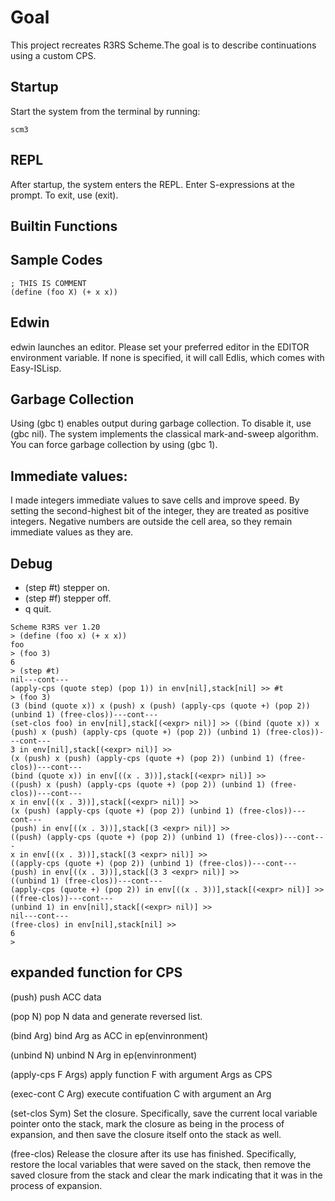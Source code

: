 # Goal
This project recreates R3RS Scheme.The goal is to describe continuations using a custom CPS.

## Startup
Start the system from the terminal by running:

```
scm3

```

## REPL
After startup, the system enters the REPL.
Enter S-expressions at the prompt.
To exit, use (exit).


## Builtin Functions

## Sample Codes

```
; THIS IS COMMENT
(define (foo X) (+ x x))

```

## Edwin
edwin launches an editor. Please set your preferred editor in the EDITOR environment variable. If none is specified, it will call Edlis, which comes with Easy-ISLisp.

## Garbage Collection
Using (gbc t) enables output during garbage collection.
To disable it, use (gbc nil).
The system implements the classical mark-and-sweep algorithm.
You can force garbage collection by using (gbc 1).


## Immediate values:
I made integers immediate values to save cells and improve speed. By setting the second-highest bit of the integer, they are treated as positive integers. Negative numbers are outside the cell area, so they remain immediate values as they are.

## Debug
- (step #t)  stepper on.
- (step #f) stepper off.
- q   quit.

```
Scheme R3RS ver 1.20
> (define (foo x) (+ x x))
foo
> (foo 3)
6
> (step #t)
nil---cont---
(apply-cps (quote step) (pop 1)) in env[nil],stack[nil] >> #t
> (foo 3)
(3 (bind (quote x)) x (push) x (push) (apply-cps (quote +) (pop 2)) (unbind 1) (free-clos))---cont---
(set-clos foo) in env[nil],stack[(<expr> nil)] >> ((bind (quote x)) x (push) x (push) (apply-cps (quote +) (pop 2)) (unbind 1) (free-clos))---cont---
3 in env[nil],stack[(<expr> nil)] >> 
(x (push) x (push) (apply-cps (quote +) (pop 2)) (unbind 1) (free-clos))---cont---
(bind (quote x)) in env[((x . 3))],stack[(<expr> nil)] >> 
((push) x (push) (apply-cps (quote +) (pop 2)) (unbind 1) (free-clos))---cont---
x in env[((x . 3))],stack[(<expr> nil)] >> 
(x (push) (apply-cps (quote +) (pop 2)) (unbind 1) (free-clos))---cont---
(push) in env[((x . 3))],stack[(3 <expr> nil)] >> 
((push) (apply-cps (quote +) (pop 2)) (unbind 1) (free-clos))---cont---
x in env[((x . 3))],stack[(3 <expr> nil)] >> 
((apply-cps (quote +) (pop 2)) (unbind 1) (free-clos))---cont---
(push) in env[((x . 3))],stack[(3 3 <expr> nil)] >> 
((unbind 1) (free-clos))---cont---
(apply-cps (quote +) (pop 2)) in env[((x . 3))],stack[(<expr> nil)] >> 
((free-clos))---cont---
(unbind 1) in env[nil],stack[(<expr> nil)] >> 
nil---cont---
(free-clos) in env[nil],stack[nil] >> 
6
> 

```


## expanded function for CPS

(push)  push ACC data

(pop N)   pop N data and generate reversed list.

(bind Arg) bind Arg as ACC in ep(envinronment)

(unbind N) unbind N Arg in ep(envinronment)

(apply-cps F Args) apply function F with argument Args as CPS

(exec-cont C Arg) execute contifuation C with argument an Arg

(set-clos Sym)  Set the closure. Specifically, save the current local variable pointer onto the stack, mark the closure as being in the process of expansion, and then save the closure itself onto the stack as well.

(free-clos) Release the closure after its use has finished. Specifically, restore the local variables that were saved on the stack, then remove the saved closure from the stack and clear the mark indicating that it was in the process of expansion.
